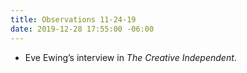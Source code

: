 ```yaml
---
title: Observations 11-24-19
date: 2019-12-28 17:55:00 -06:00
---
```


- Eve Ewing’s interview in *The Creative Independent*.